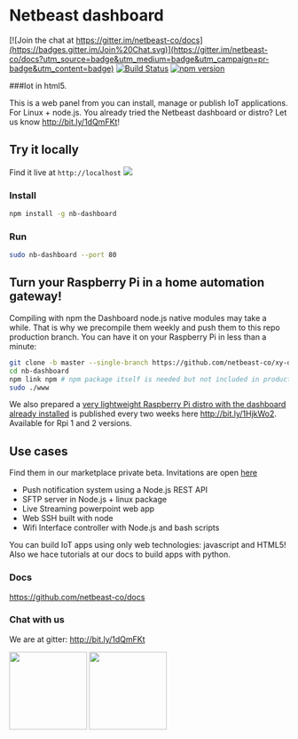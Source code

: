 # Netbeast dashboard

[![Join the chat at https://gitter.im/netbeast-co/docs](https://badges.gitter.im/Join%20Chat.svg)](https://gitter.im/netbeast-co/docs?utm_source=badge&utm_medium=badge&utm_campaign=pr-badge&utm_content=badge)
[![Build Status](https://travis-ci.org/netbeast-co/dashboard.svg)](https://travis-ci.org/netbeast-co/dashboard)
[![npm version](https://badge.fury.io/js/dashboard.svg)](http://badge.fury.io/js/dashboard)

###Iot in html5.

This is a web panel from you can install, manage or publish IoT applications. For Linux + node.js. You already tried the Netbeast dashboard or distro? Let us know http://bit.ly/1dQmFKt!

## Try it locally
Find it live at `http://localhost`
<img src="https://github.com/netbeast-co/docs/blob/master/img/dashboard-cap.png?raw=true"></img>

### Install
``` bash
npm install -g nb-dashboard
```

### Run
```bash
sudo nb-dashboard --port 80
```

## Turn your Raspberry Pi in a home automation gateway!

Compiling with npm the Dashboard node.js native modules may take a while. That is why we precompile them weekly and push them to this repo production branch. You can have it on your Raspberry Pi in less than a minute:

```bash
git clone -b master --single-branch https://github.com/netbeast-co/xy-dashboard/
cd nb-dashboard
npm link npm # npm package itself is needed but not included in production
sudo ./www
```

We also prepared a <u>very lightweight Raspberry Pi distro with the dashboard already installed</u> is published every two weeks here http://bit.ly/1HjkWo2. Available for Rpi 1 and 2 versions.

## Use cases
Find them in our marketplace private beta. Invitations are open <a target="_blank" href="http://bit.ly/1ENxgvq">here</a>
* Push notification system using a Node.js REST API
* SFTP server in Node.js + linux package
* Live Streaming powerpoint web app
* Web SSH built with node
* Wifi Interface  controller with Node.js and bash scripts

You can build IoT apps using only web technologies: javascript and HTML5! Also we hace tutorials at our docs to build apps with python.


### Docs
https://github.com/netbeast-co/docs

### Chat with us
We are at gitter: http://bit.ly/1dQmFKt


<img src="https://github.com/netbeast-co/docs/blob/master/img/open-source.png?raw=true" height="140px" width="auto"/>
<img src="https://github.com/netbeast-co/docs/blob/master/img/open-hw.png?raw=true" height="140px" width="auto"/>
